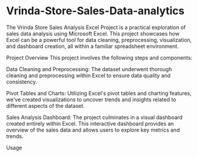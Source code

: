 # Vrinda-Store-Sales-Data-analytics
The Vrinda Store Sales Analysis Excel Project is a practical exploration of sales data analysis using Microsoft Excel. This project showcases how Excel can be a powerful tool for data cleaning, preprocessing, visualization, and dashboard creation, all within a familiar spreadsheet environment.

Project Overview
This project involves the following steps and components:

Data Cleaning and Preprocessing: The dataset underwent thorough cleaning and preprocessing within Excel to ensure data quality and consistency.

Pivot Tables and Charts: Utilizing Excel's pivot tables and charting features, we've created visualizations to uncover trends and insights related to different aspects of the dataset.

Sales Analysis Dashboard: The project culminates in a visual dashboard created entirely within Excel. This interactive dashboard provides an overview of the sales data and allows users to explore key metrics and trends.

Usage

